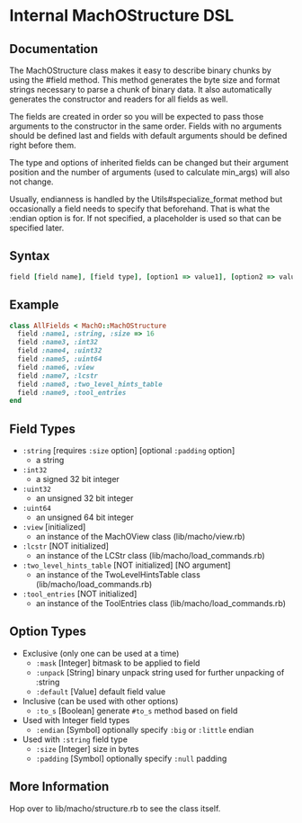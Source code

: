# Internal MachOStructure DSL
## Documentation
The MachOStructure class makes it easy to describe binary chunks by using the #field method. This method generates the byte size and format strings necessary to parse a chunk of binary data. It also automatically generates the constructor and readers for all fields as well.

The fields are created in order so you will be expected to pass those arguments to the constructor in the same order. Fields with no arguments should be defined last and fields with default arguments should be defined right before them.

The type and options of inherited fields can be changed but their argument position and the number of arguments (used to calculate min_args) will also not change.

Usually, endianness is handled by the Utils#specialize_format method but occasionally a field needs to specify that beforehand. That is what the :endian option is for. If not specified, a placeholder is used so that can be specified later.

## Syntax
```ruby
field [field name], [field type], [option1 => value1], [option2 => value2], ...
```

## Example
```ruby
class AllFields < MachO::MachOStructure
  field :name1, :string, :size => 16
  field :name3, :int32
  field :name4, :uint32
  field :name5, :uint64
  field :name6, :view
  field :name7, :lcstr
  field :name8, :two_level_hints_table
  field :name9, :tool_entries
end
```

## Field Types
- `:string` [requires `:size` option] [optional `:padding` option]
  - a string
- `:int32 `
  - a signed 32 bit integer
- `:uint32 `
  - an unsigned 32 bit integer
- `:uint64 `
  - an unsigned 64 bit integer
- `:view` [initialized]
  - an instance of the MachOView class (lib/macho/view.rb)
- `:lcstr` [NOT initialized]
  - an instance of the LCStr class (lib/macho/load_commands.rb)
- `:two_level_hints_table` [NOT initialized] [NO argument]
  - an instance of the TwoLevelHintsTable class (lib/macho/load_commands.rb)
- `:tool_entries` [NOT initialized]
  - an instance of the ToolEntries class (lib/macho/load_commands.rb)

## Option Types
- Exclusive (only one can be used at a time)
  - `:mask` [Integer] bitmask to be applied to field
  - `:unpack` [String] binary unpack string used for further unpacking of :string
  - `:default` [Value] default field value
- Inclusive (can be used with other options)
  - `:to_s` [Boolean] generate `#to_s` method based on field
- Used with Integer field types
  - `:endian` [Symbol] optionally specify `:big` or `:little` endian
- Used with `:string` field type
  - `:size` [Integer] size in bytes
  - `:padding` [Symbol] optionally specify `:null` padding

## More Information
Hop over to lib/macho/structure.rb to see the class itself.
